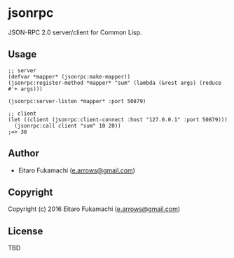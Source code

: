# jsonrpc

JSON-RPC 2.0 server/client for Common Lisp.

## Usage

```common-lisp
;; server
(defvar *mapper* (jsonrpc:make-mapper))
(jsonrpc:register-method *mapper* "sum" (lambda (&rest args) (reduce #'+ args)))

(jsonrpc:server-listen *mapper* :port 50879)
```

```common-lisp
;; client
(let ((client (jsonrpc:client-connect :host "127.0.0.1" :port 50879)))
  (jsonrpc:call client "sum" 10 20))
;=> 30
```

## Author

* Eitaro Fukamachi (e.arrows@gmail.com)

## Copyright

Copyright (c) 2016 Eitaro Fukamachi (e.arrows@gmail.com)

## License

TBD
